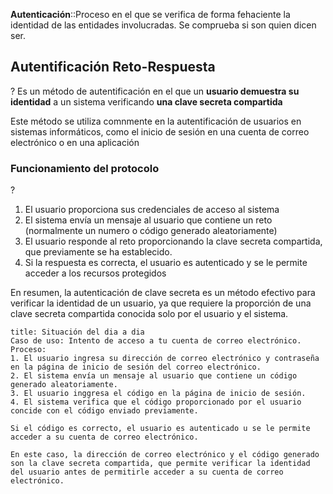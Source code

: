 
**Autenticación**::Proceso en el que se verifica de forma fehaciente la identidad de las entidades involucradas. Se comprueba si son quien dicen ser. <!--SR:!2024-01-30,2,230-->
## Autentificación Reto-Respuesta
?
Es un método de autentificación en el que un **usuario demuestra su identidad** a un sistema verificando **una clave secreta compartida** <!--SR:!2024-01-30,2,250-->

Este método se utiliza comnmente en la autentificación de usuarios en sistemas informáticos, como el inicio de sesión en una cuenta de correo electrónico o en una aplicación

### Funcionamiento del protocolo
?
1. El usuario proporciona sus credenciales de acceso al sistema
2. El sistema envía un mensaje al usuario que contiene un reto (normalmente un numero o código generado aleatoriamente)
3. El usuario responde al reto proporcionando la clave secreta compartida, que previamente se ha establecido.
4. Si la respuesta es correcta, el usuario es autenticado y se le permite acceder a los recursos protegidos <!--SR:!2024-01-29,1,210-->

En resumen, la autenticación de clave secreta es un método efectivo para verificar la identidad de un usuario, ya que requiere la proporción de una clave secreta compartida conocida solo por el usuario y el sistema.


```ad-example
title: Situación del dia a dia
Caso de uso: Intento de acceso a tu cuenta de correo electrónico.
Proceso:
1. El usuario ingresa su dirección de correo electrónico y contraseña en la página de inicio de sesión del correo electrónico.
2. El sistema envía un mensaje al usuario que contiene un código generado aleatoriamente.
3. El usuario inggresa el código en la página de inicio de sesión.
4. El sistema verifica que el código proporcionado por el usuario concide con el código enviado previamente.

Si el código es correcto, el usuario es autenticado u se le permite acceder a su cuenta de correo electrónico.

En este caso, la dirección de correo electrónico y el código generado son la clave secreta compartida, que permite verificar la identidad del usuario antes de permitirle acceder a su cuenta de correo electrónico.
```
